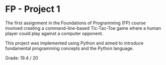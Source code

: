 
# FP - Project 1

The first assignment in the Foundations of Programming (FP) course involved creating a command-line-based Tic-Tac-Toe game where a human player could play against a computer opponent.

This project was implemented using Python and aimed to introduce fundamental programming concepts and the Python language.

Grade: 19.4 / 20
